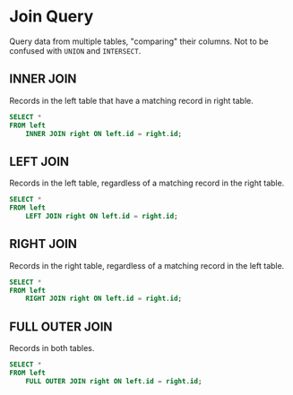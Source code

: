 # Join Query

Query data from multiple tables, "comparing" their columns. Not to be confused with `UNION` and `INTERSECT`.

## INNER JOIN

Records in the left table that have a matching record in right table.

```sql
SELECT *
FROM left
    INNER JOIN right ON left.id = right.id;
```

## LEFT JOIN

Records in the left table, regardless of a matching record in the right table.

```sql
SELECT *
FROM left
    LEFT JOIN right ON left.id = right.id;
```

## RIGHT JOIN

Records in the right table, regardless of a matching record in the left table.

```sql
SELECT *
FROM left
    RIGHT JOIN right ON left.id = right.id;
```


## FULL OUTER JOIN

Records in both tables.

```sql
SELECT *
FROM left
    FULL OUTER JOIN right ON left.id = right.id;
```
